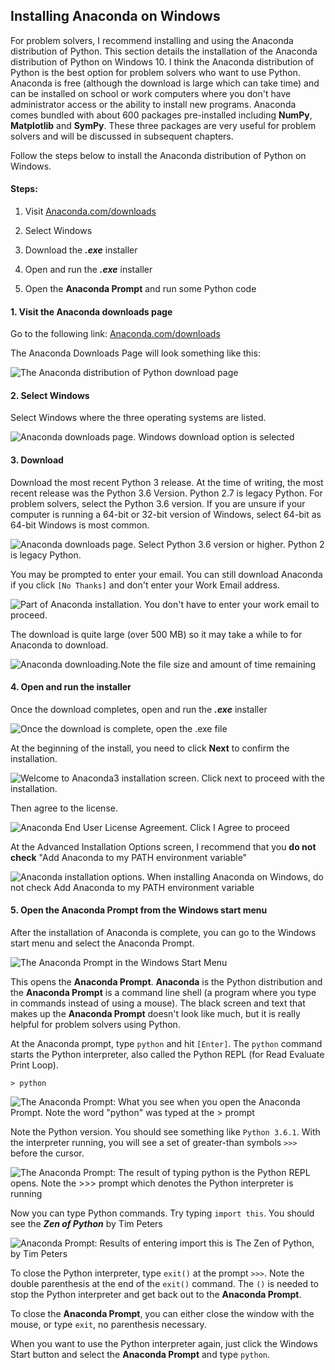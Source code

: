 
## Installing Anaconda on Windows
For problem solvers, I recommend installing and using the Anaconda distribution of Python.
This section details the installation of the Anaconda distribution of Python on Windows 10. I think the Anaconda distribution of Python is the best option for problem solvers who want to use Python. Anaconda is free (although the download is large which can take time) and can be installed on school or work computers where you don't have administrator access or the ability to install new programs. Anaconda comes bundled with about 600 packages pre-installed including **NumPy**, **Matplotlib** and **SymPy**. These three packages are very useful for problem solvers and will be discussed in subsequent chapters.

Follow the steps below to install the Anaconda distribution of Python on Windows.

#### Steps:

1. Visit [Anaconda.com/downloads](https://www.anaconda.com/download/)

2. Select Windows

3. Download the **_.exe_** installer

4. Open and run the **_.exe_** installer

5. Open the **Anaconda Prompt** and run some Python code
#### 1. Visit the Anaconda downloads page

Go to the following link: [Anaconda.com/downloads](https://www.anaconda.com/download/)

The Anaconda Downloads Page will look something like this:

![The Anaconda distribution of Python download page](images/anaconda_download_page.png)
#### 2. Select Windows

Select Windows where the three operating systems are listed.

![Anaconda downloads page. Windows download option is selected](images/anaconda_select_windows.png)
#### 3. Download

Download the most recent Python 3 release. At the time of writing, the most recent release was the Python 3.6 Version. Python 2.7 is legacy Python. For problem solvers, select the Python 3.6 version. If you are unsure if your computer is running a 64-bit or 32-bit version of Windows, select 64-bit as 64-bit Windows is most common.

![Anaconda downloads page. Select Python 3.6 version or higher. Python 2 is legacy Python.](images/anaconda_python3_or_python2.png)

You may be prompted to enter your email. You can still download Anaconda if you click ```[No Thanks]``` and don't enter your Work Email address.

![Part of Anaconda installation. You don't have to enter your work email to proceed.](images/anaconda_enter_email.png)

The download is quite large (over 500 MB) so it may take a while to for Anaconda to download.

![Anaconda downloading.Note the file size and amount of time remaining](images/anaconda_downloading.png)
#### 4. Open and run the installer

Once the download completes, open and run the **_.exe_** installer

![Once the download is complete, open the .exe file](images/anaconda_run_installer.png)

At the beginning of the install, you need to click **Next** to confirm the installation.

![Welcome to Anaconda3 installation screen. Click next to proceed with the installation.](images/anaconda_installer_click_next.png)

Then agree to the license.

![Anaconda End User License Agreement. Click I Agree to proceed](images/anaconda_agree_to_license.png)

At the Advanced Installation Options screen, I recommend that you **do not check** "Add Anaconda to my PATH environment variable"

![Anaconda installation options. When installing Anaconda on Windows, do not check Add Anaconda to my PATH environment variable](images/anaconda_path2.png)
#### 5. Open the Anaconda Prompt from the Windows start menu

After the installation of Anaconda is complete, you can go to the Windows start menu and select the Anaconda Prompt.

![The Anaconda Prompt in the Windows Start Menu](images/anaconda_from_start_menu.png)

This opens the **Anaconda Prompt**. **Anaconda** is the Python distribution and the **Anaconda Prompt** is a command line shell (a program where you type in commands instead of using a mouse). The black screen and text that makes up the **Anaconda Prompt** doesn't look like much, but it is really helpful for problem solvers using Python.

At the Anaconda prompt, type ```python``` and hit ```[Enter]```. The ```python``` command starts the Python interpreter, also called the Python REPL (for Read Evaluate Print Loop).

```text
> python
```

![The Anaconda Prompt: What you see when you open the Anaconda Prompt. Note the word "python" was typed at the > prompt](images/conda_prompt_type_python.png)

Note the Python version. You should see something like ```Python 3.6.1```.  With the interpreter running, you will see a set of greater-than symbols ```>>>``` before the cursor. 

![The Anaconda Prompt: The result of typing python is the Python REPL opens. Note the >>> prompt which denotes the Python interpreter is running](images/conda_type_python.png)

Now you can type Python commands. Try typing ```import this```. You should see the **_Zen of Python_** by Tim Peters

![Anaconda Prompt: Results of entering import this is The Zen of Python, by Tim Peters](images/conda_import_this_output.png)

To close the Python interpreter, type ```exit()``` at the prompt ```>>>```.  Note the double parenthesis at the end of the ```exit()``` command. The ```()``` is needed to stop the Python interpreter and get back out to the **Anaconda Prompt**.

To close the **Anaconda Prompt**, you can either close the window with the mouse, or type ```exit```, no parenthesis necessary.

When you want to use the Python interpreter again, just click the Windows Start button and select the **Anaconda Prompt** and type ```python```.
 

